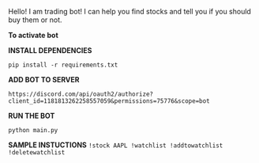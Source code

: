 Hello! I am trading bot!
I can help you find stocks and tell you if you should buy them or not.

**To activate bot**

**INSTALL DEPENDENCIES**

`pip install -r requirements.txt`

**ADD BOT TO SERVER**

`https://discord.com/api/oauth2/authorize?client_id=1181813262258557059&permissions=75776&scope=bot`

**RUN THE BOT**

`python main.py`

**SAMPLE INSTUCTIONS**
`!stock AAPL
!watchlist
!addtowatchlist
!deletewatchlist`
